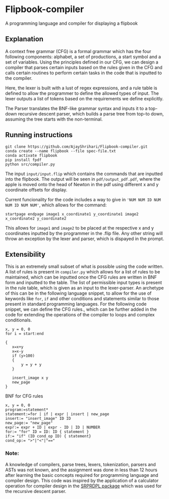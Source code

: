 # Flipbook-compiler
A programming language and compiler for displaying a flipbook
## Explanation
A context free grammar (CFG) is a formal grammar which has the four following components: alphabet, a set of productions, a start symbol and a set of variables. Using the principles defined in our CFG, we can design a compiler that parses certain inputs based on the rules given in the CFG and calls certain routines to perform certain tasks in the code that is inputted to the compiler.


Here, the lexer is built with a lust of regex expressions, and a rule table is defined to allow the programmer to define the allowed types of input. The lexer outputs a list of tokens based on the requirements we define explicitly.

The Parser translates the BNF-like grammar syntax and inputs it to a top-down recursive descent parser, which builds a parse tree from top-to down, assuming the tree starts with the non-terminal.

## Running instructions

```
git clone https://github.com/AjayShrihari/Flipbook-compiler.git
conda create --name flipbook --file spec-file.txt
conda activate flipbook
pip install fpdf
python src/compiler.py
```
The input ``` input/input.flip ``` which contains the commands that are inputted into the flipbook. 
The output will be seen in ``` pdf/output_pdf.pdf ```, where the apple is moved onto the head of Newton in the pdf using different x and y coordinate offsets for display.

Current funcionality for the code includes a way to give in ``` 'NUM NUM ID NUM NUM ID NUM NUM' ```, which allows for the command:
```
startpage endpage image1 x_coordinate1 y_coordinate1 image2 x_coordinate2 y_coordinate2
```
This allows for ```image1``` and ```image2``` to be placed at the respective x and y coordinates inputted by the programmer in the .flip file. Any other string will throw an exception by the lexer and parser, which is dispayed in the prompt.

## Extensibility
This is an extremely small subset of what is possible using the code written. A list of rules is present in ```compiler.py``` which allows for a list of rules to be maintained, which can be inputted once the CFG rules are written in BNF form and inputted to the table. The list of permissible input types is present in the rule table, which is given as an input to the lexer-parser.
 An archetype of this can be in the following language snippet, to allow for the use of keywords like ```for```, ```if``` and other conditions and statements similar to those present in standard programming languages. For the following code snippet, we can define the CFG rules., which can be further added in the code  for extending the operations of the compiler to loops and complex conditionals.
 ```
 x, y = 0, 0
for i = start:end

{
    x=x+y  
    x=x-y
    if (y>100)
    {
        y = y + y
    }
    
    insert_image x y 
    new_page
}
 ```
 BNF for CFG rules
 ```
 x, y = 0, 0
program:=statement*
statement:=for | if | expr | insert | new_page
insert:= "insert_image" ID ID
new_page:= "new_page"
expr:= expr + ID | expr - ID | ID | NUMBER
for:= "for" ID = ID: ID { statement } 
if:= "if" (ID cond_op ID) { statement}
cond_op:= ">"|"<"|"=="
 ```
 
### Note: 
A knowledge of compilers, parse trees, lexers, tokenization, parsers and ASTs was not known, and the assignment was done in less than 12 hours after learning the basic concepts required for programming language and compiler design.
This code was inspired by the application of a calculator operation for compiler design in the [SRPRDPL package](https://github.com/zwegner/sprdpl) which was used for the recursive descent parser. 
